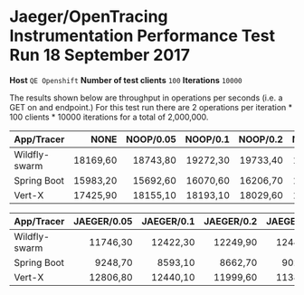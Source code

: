 # Jaeger/OpenTracing Instrumentation Performance Test Run 18 September 2017

**Host** `QE Openshift`
**Number of test clients** `100`
**Iterations** `10000`

The results shown below are throughput in operations per seconds (i.e. a GET on and endpoint.)  For this test run there are 2 operations per iteration * 100 clients * 10000 iterations for a total of 2,000,000. 

| App/Tracer|NONE| NOOP/0.05| NOOP/0.1 | NOOP/0.2 | NOOP/1.0 |
| ------------- | -----:|-----:|-----:|-----:|-----:|
| Wildfly-swarm|18169,60|18743,80|19272,30|19733,40|18823,40|
| Spring Boot|15983,20|15692,60|16070,60|16206,70|16117,70| 
| Vert-X|17425,90|18155,10|18193,10|18029,60|17822,00|

| App/Tracer|JAEGER/0.05|JAEGER/0.1|JAEGER/0.2|JAEGER/1.0|
| ------------- | -----:|-----:|-----:|-----:|
| Wildfly-swarm|11746,30|12422,30|12249,90|12441,90|  
| Spring Boot|9248,70|8593,10|8662,70|9026,60| 
| Vert-X|12806,80|12440,10|11999,60|11389,70|



